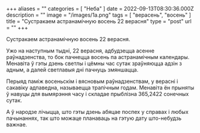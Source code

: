 +++
aliases = ""
categories = [ "Неба" ]
date = 2022-09-13T08:30:36.000Z
description = ""
image = "/images/1a.png"
tags = [ "верасень", "восень" ]
title = "Сустракаем астранамічную восень 22 верасня"
type = "post"
url = ""
+++

Сустракаем астранамічную восень 22 верасня.

Ужо на наступным тыдні, 22 верасня, адбудзецца асенне раўнадзенства, то бок пачнецца восень па астранамічным календары. Менавіта ў гэты дзень светлы і цёмны час сутак зраўняюцца адзін з адным, а далей светлавыя дні пачнуць змяншацца.

Перыяд паміж восеньскім і вясновым раўнадзенствам, у верасні і сакавіку адпаведна, называецца трапічным годам. Менавіта ён прыняты ў навуцы для вымярэння часу і складае прыблізна 365,2422 сонечных сутак.

А ў народзе лічыцца, што гэты дзень абяцае поспех у справах і любых пачынаннях, так што можаце планаваць на гэтую дату што-небудзь важнае.
